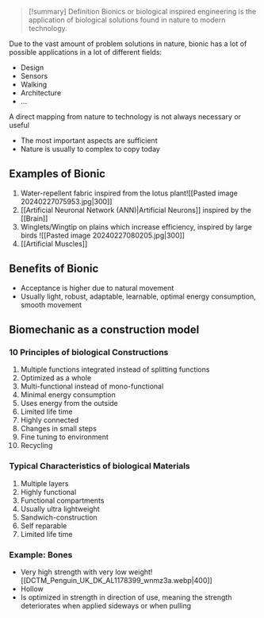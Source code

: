 > [!summary] Definition
>  Bionics or biological inspired engineering is the application of biological solutions found in nature to modern technology.

Due to the vast amount of problem solutions in nature, bionic has a lot of possible applications in a lot of different fields:
- Design
- Sensors
- Walking
- Architecture
- ...

A direct mapping from nature to technology is not always necessary or useful
- The most important aspects are sufficient
- Nature is usually to complex to copy today
## Examples of Bionic
1. Water-repellent fabric inspired from the lotus plant![[Pasted image 20240227075953.jpg|300]]
2. [[Artificial Neuronal Network (ANN)|Artificial Neurons]] inspired by the [[Brain]]
3. Winglets/Wingtip on plains which increase efficiency, inspired by large birds ![[Pasted image 20240227080205.jpg|300]]
4. [[Artificial Muscles]]

## Benefits of Bionic
- Acceptance is higher due to natural movement
- Usually light, robust, adaptable, learnable, optimal energy consumption, smooth movement 

## Biomechanic as a construction model
### 10 Principles of biological Constructions
1. Multiple functions integrated instead of splitting functions
2. Optimized as a whole
3. Multi-functional instead of mono-functional
4. Minimal energy consumption
5. Uses energy from the outside
6. Limited life time
7. Highly connected
8. Changes in small steps
9. Fine tuning to environment
10. Recycling
### Typical Characteristics of biological Materials
1. Multiple layers
2. Highly functional
3. Functional compartments
4. Usually ultra lightweight
5. Sandwich-construction
6. Self reparable
7. Limited life time
### Example: Bones
- Very high strength with very low weight![[DCTM_Penguin_UK_DK_AL1178399_wnmz3a.webp|400]]
- Hollow
- Is optimized in strength in direction of use, meaning the strength deteriorates when applied sideways or when pulling